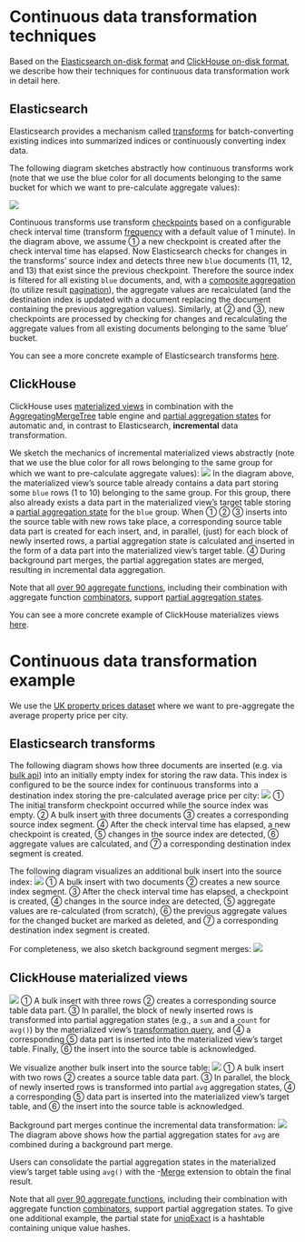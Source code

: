 # Continuous data transformation techniques

Based on the [Elasticsearch on-disk format](../on-disk-format-and-insert-processing/README.md#elasticsearch) and [ClickHouse on-disk format](../on-disk-format-and-insert-processing/README.md#clickhouse), we describe how their techniques for continuous data transformation work in detail here.


## Elasticsearch

Elasticsearch provides a mechanism called [transforms](https://www.elastic.co/guide/en/elasticsearch/reference/current/transforms.html) for batch-converting existing indices into summarized indices or continuously converting index data.   

The following diagram sketches abstractly how continuous transforms work (note that we use the blue color for all documents belonging to the same bucket for which we want to pre-calculate aggregate values): 

![](es-transforms.png)

Continuous transforms use transform [checkpoints](https://www.elastic.co/guide/en/elasticsearch/reference/current/transform-checkpoints.html) based on a configurable check interval time (transform [frequency](https://www.elastic.co/guide/en/elasticsearch/reference/current/put-transform.html) with a default value of 1 minute). In the diagram above, we assume ① a new checkpoint is created after the check interval time has elapsed. Now Elasticsearch checks for changes in the transforms’ source index and detects three new `blue` documents (11, 12, and 13) that exist since the previous checkpoint. Therefore the source index is filtered for all existing `blue` documents, and, with a [composite aggregation](https://www.elastic.co/guide/en/elasticsearch/reference/current/search-aggregations-bucket-composite-aggregation.html) (to utilize result [pagination](https://www.elastic.co/guide/en/elasticsearch/reference/current/paginate-search-results.html)), the aggregate values are recalculated (and the destination index is updated with a document replacing the document containing the previous aggregation values). Similarly, at ② and ③, new checkpoints are processed by checking for changes and recalculating the aggregate values from all existing documents belonging to the same ‘blue’ bucket.

You can see a more concrete example of Elasticsearch transforms [here](./README.md#elasticsearch-transforms). 


## ClickHouse

ClickHouse uses [materialized views](https://clickhouse.com/docs/en/guides/developer/cascading-materialized-views) in combination with the [AggregatingMergeTree](https://clickhouse.com/docs/en/engines/table-engines/mergetree-family/aggregatingmergetree#aggregatingmergetree) table engine and [partial aggregation states](https://clickhouse.com/docs/en/sql-reference/data-types/aggregatefunction) for automatic and, in contrast to Elasticsearch, **incremental** data transformation.  

We sketch the mechanics of incremental materialized views abstractly (note that we use the blue color for all rows belonging to the same group for which we want to pre-calculate aggregate values): 
![](ch-mvs.png)
In the diagram above, the materialized view’s source table already contains a data part storing some `blue` rows (1 to 10) belonging to the same group. For this group, there also already exists a data part in the materialized view’s target table storing a [partial aggregation state](https://www.youtube.com/watch?v=QDAJTKZT8y4) for the `blue` group. When ① ② ③ inserts into the source table with new rows take place, a corresponding source table data part is created for each insert, and, in parallel, (just) for each block of newly inserted rows, a partial aggregation state is calculated and inserted in the form of a data part into the materialized view’s target table. ④ During background part merges, the partial aggregation states are merged, resulting in incremental data aggregation. 

Note that all [over 90 aggregate functions](https://clickhouse.com/docs/en/sql-reference/aggregate-functions/reference), including their combination with aggregate function [combinators](https://www.youtube.com/watch?v=7ApwD0cfAFI), support [partial aggregation states](https://clickhouse.com/docs/en/sql-reference/data-types/aggregatefunction). 

You can see a more concrete example of ClickHouse materializes views [here](./README.md#clickhouse-materialized-views). 




# Continuous data transformation example

We use the [UK property prices dataset](https://clickhouse.com/docs/en/getting-started/example-datasets/uk-price-paid) where we want to pre-aggregate the average property price per city.

## Elasticsearch transforms

The following diagram shows how three documents are inserted (e.g. via [bulk api](https://www.elastic.co/guide/en/elasticsearch/reference/current/docs-bulk.html)) into an initially empty index for storing the raw data. This index is configured to be the source index for continuous transforms into a destination index storing the pre-calculated average price per city:
![](es_01.png)
① The initial transform checkpoint occurred while the source index was empty. ② A bulk insert with three documents ③ creates a corresponding source index segment. ④ After the check interval time has elapsed, a new checkpoint is created, ⑤ changes in the source index are detected, ⑥ aggregate values are calculated, and ⑦ a corresponding destination index segment is created.

The following diagram visualizes an additional bulk insert into the source index:
![](es_02.png)
① A bulk insert with two documents ② creates a new source index segment. ③ After the check interval time has elapsed, a checkpoint is created, ④ changes in the source index are detected, ⑤ aggregate values are re-calculated (from scratch), ⑥ the previous aggregate values for the changed bucket are marked as deleted, and ⑦ a corresponding destination index segment is created.

For completeness, we also sketch background segment merges:
![](es_03.png)

## ClickHouse materialized views
![](ch_01.png)
① A bulk insert with three rows ② creates a corresponding source table data part. ③ In parallel, the block of newly inserted rows is transformed into partial aggregation states (e.g., a `sum` and a `count` for `avg()`) by the materialized view’s [transformation query](https://www.youtube.com/watch?v=QDAJTKZT8y4), and ④ a corresponding ⑤ data part is inserted into the materialized view’s target table. Finally, ⑥ the insert into the source table is acknowledged.

We visualize another bulk insert into the source table:
![](ch_02.png)
① A bulk insert with two rows ② creates a source table data part. ③ In parallel, the block of newly inserted rows is transformed into partial `avg` aggregation states,  ④ a corresponding ⑤ data part is inserted into the materialized view’s target table, and ⑥ the insert into the source table is acknowledged.

Background part merges continue the incremental data transformation:
![](ch_03.png)
The diagram above shows how the partial aggregation states for `avg` are combined during a background part merge.

Users can consolidate the partial aggregation states in the materialized view’s target table using `avg()` with the -[Merge](https://clickhouse.com/docs/en/sql-reference/aggregate-functions/combinators#-merge) extension to obtain the final result.

Note that all [over 90 aggregate functions](https://clickhouse.com/docs/en/sql-reference/aggregate-functions/reference), including their combination with aggregate function [combinators](https://www.youtube.com/watch?v=7ApwD0cfAFI), support partial aggregation states. To give one additional example, the partial state for [uniqExact](https://clickhouse.com/docs/en/sql-reference/aggregate-functions/reference/uniqexact) is a hashtable containing unique value hashes.